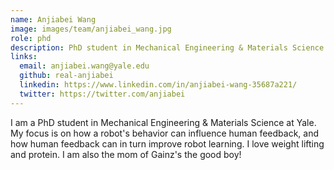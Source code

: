 ```yaml
---
name: Anjiabei Wang
image: images/team/anjiabei_wang.jpg
role: phd
description: PhD student in Mechanical Engineering & Materials Science
links:
  email: anjiabei.wang@yale.edu
  github: real-anjiabei
  linkedin: https://www.linkedin.com/in/anjiabei-wang-35687a221/
  twitter: https://twitter.com/anjiabei
---
```


I am a PhD student in Mechanical Engineering & Materials Science at Yale. My focus is on how a robot's behavior can 
influence human feedback, and how human feedback can in turn improve robot learning. I love weight lifting and protein. 
I am also the mom of Gainz's the good boy!
